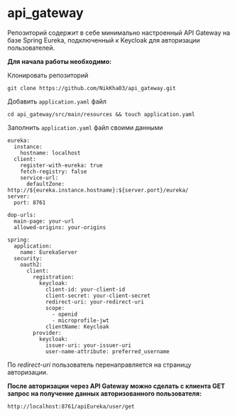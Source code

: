 # api_gateway

Репозиторий содержит в себе минимально настроенный API Gateway на базе Spring Eureka, подключенный к Keycloak для авторизации пользователей.

**Для начала работы необходимо:**

Клонировать репозиторий

```angular2html
git clone https://github.com/NikKha03/api_gateway.git
```

Добавить ```application.yaml``` файл

```angular2html
cd api_gateway/src/main/resources && touch application.yaml
```

Заполнить ```application.yaml``` файл своими данными

```angular2html
eureka:
  instance:
    hostname: localhost
  client:
    register-with-eureka: true
    fetch-registry: false
    service-url:
      defaultZone: http://${eureka.instance.hostname}:${server.port}/eureka/
server:
  port: 8761

dop-urls:
  main-page: your-url
  allowed-origins: your-origins

spring:
  application:
    name: EurekaServer
  security:
    oauth2:
      client:
        registration:
          keycloak:
            client-id: your-client-id
            client-secret: your-client-secret
            redirect-uri: your-redirect-uri
            scope:
              - openid
              - microprofile-jwt
            clientName: Keycloak
        provider:
          keycloak:
            issuer-uri: your-issuer-uri
            user-name-attribute: preferred_username
```
По _redirect-uri_ пользователь перенаправляется на страницу авторизации.

**После авторизации через API Gateway можно сделать с клиента GET запрос на получение данных авторизованного пользователя:**

```http://localhost:8761/apiEureka/user/get```
